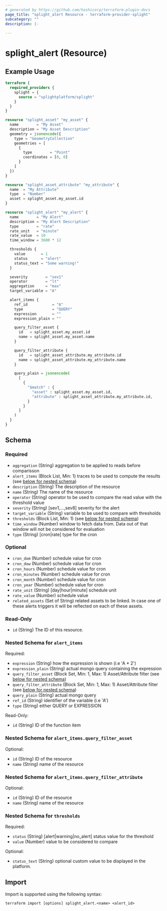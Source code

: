 ```yaml
---
# generated by https://github.com/hashicorp/terraform-plugin-docs
page_title: "splight_alert Resource - terraform-provider-splight"
subcategory: ""
description: |-
  
---
```


# splight_alert (Resource)



## Example Usage

```terraform
terraform {
  required_providers {
    splight = {
      source = "splightplatform/splight"
    }
  }
}

resource "splight_asset" "my_asset" {
  name        = "My Asset"
  description = "My Asset Description"
  geometry = jsonencode({
    type = "GeometryCollection"
    geometries = [
      {
        type        = "Point"
        coordinates = [0, 0]
      }
    ]
  })
}

resource "splight_asset_attribute" "my_attribute" {
  name  = "My Attribute"
  type  = "Number"
  asset = splight_asset.my_asset.id
}

resource "splight_alert" "my_alert" {
  name        = "My Alert"
  description = "My Alert Description"
  type        = "rate"
  rate_unit   = "minute"
  rate_value  = 10
  time_window = 3600 * 12

  thresholds {
    value       = 1
    status      = "alert"
    status_text = "Some warning!"
  }

  severity        = "sev1"
  operator        = "lt"
  aggregation     = "max"
  target_variable = "A"

  alert_items {
    ref_id           = "A"
    type             = "QUERY"
    expression       = ""
    expression_plain = ""

    query_filter_asset {
      id   = splight_asset.my_asset.id
      name = splight_asset.my_asset.name
    }

    query_filter_attribute {
      id   = splight_asset_attribute.my_attribute.id
      name = splight_asset_attribute.my_attribute.name
    }

    query_plain = jsonencode(
      [
        {
          "$match" : {
            "asset" : splight_asset.my_asset.id,
            "attribute" : splight_asset_attribute.my_attribute.id,
          }
        }
      ]
    )
  }
}
```

<!-- schema generated by tfplugindocs -->
## Schema

### Required

- `aggregation` (String) aggregation to be applied to reads before comparisson
- `alert_items` (Block List, Min: 1) traces to be used to compute the results (see [below for nested schema](#nestedblock--alert_items))
- `description` (String) The description of the resource
- `name` (String) The name of the resource
- `operator` (String) operator to be used to compare the read value with the threshold value
- `severity` (String) [sev1,...,sev8] severity for the alert
- `target_variable` (String) variable to be used to compare with thresholds
- `thresholds` (Block List, Min: 1) (see [below for nested schema](#nestedblock--thresholds))
- `time_window` (Number) window to fetch data from. Data out of that window will not be considered for evaluation
- `type` (String) [cron|rate] type for the cron

### Optional

- `cron_dom` (Number) schedule value for cron
- `cron_dow` (Number) schedule value for cron
- `cron_hours` (Number) schedule value for cron
- `cron_minutes` (Number) schedule value for cron
- `cron_month` (Number) schedule value for cron
- `cron_year` (Number) schedule value for cron
- `rate_unit` (String) [day|hour|minute] schedule unit
- `rate_value` (Number) schedule value
- `related_assets` (Set of String) related assets to be linked. In case one of these alerts triggers it will be reflected on each of these assets.

### Read-Only

- `id` (String) The ID of this resource.

<a id="nestedblock--alert_items"></a>
### Nested Schema for `alert_items`

Required:

- `expression` (String) how the expression is shown (i.e 'A * 2')
- `expression_plain` (String) actual mongo query containing the expression
- `query_filter_asset` (Block Set, Min: 1, Max: 1) Asset/Attribute filter (see [below for nested schema](#nestedblock--alert_items--query_filter_asset))
- `query_filter_attribute` (Block Set, Min: 1, Max: 1) Asset/Attribute filter (see [below for nested schema](#nestedblock--alert_items--query_filter_attribute))
- `query_plain` (String) actual mongo query
- `ref_id` (String) identifier of the variable (i.e 'A')
- `type` (String) either QUERY or EXPRESSION

Read-Only:

- `id` (String) ID of the function item

<a id="nestedblock--alert_items--query_filter_asset"></a>
### Nested Schema for `alert_items.query_filter_asset`

Optional:

- `id` (String) ID of the resource
- `name` (String) name of the resource


<a id="nestedblock--alert_items--query_filter_attribute"></a>
### Nested Schema for `alert_items.query_filter_attribute`

Optional:

- `id` (String) ID of the resource
- `name` (String) name of the resource



<a id="nestedblock--thresholds"></a>
### Nested Schema for `thresholds`

Required:

- `status` (String) [alert|warning|no_alert] status value for the threshold
- `value` (Number) value to be considered to compare

Optional:

- `status_text` (String) optional custom value to be displayed in the platform.

## Import

Import is supported using the following syntax:

```shell
terraform import [options] splight_alert.<name> <alert_id>
```
